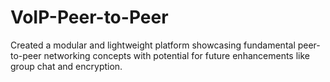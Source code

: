 # VoIP-Peer-to-Peer
Created a modular and lightweight platform showcasing fundamental peer-to-peer networking concepts with potential for future enhancements like group chat and encryption.
